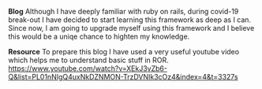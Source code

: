 **Blog**
Although I have deeply familiar with ruby on rails, during covid-19 break-out I have decided to start learning this framework as deep as I can. Since now, I am going to upgrade myself using this framework and I believe this would be a uniqe chance to highten my knowledge.

**Resource**
To prepare this blog I have used a very useful youtube video which helps me to understand basic stuff in ROR.
https://www.youtube.com/watch?v=XEkJ3vZb6-Q&list=PL01nNIgQ4uxNkDZNMON-TrzDVNIk3cOz4&index=4&t=3327s
